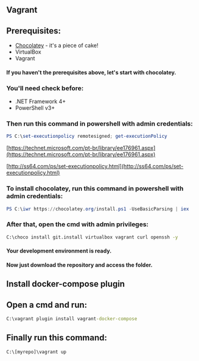 Vagrant
-------

## Prerequisites:

 - [Chocolatey](https://chocolatey.org/) - it's a piece of cake! 
 - VirtualBox
 - Vagrant

#### If you haven't the prerequisites above, let's start with chocolatey.

### You'll need check before:

 - .NET Framework 4+
 - PowerShell v3+

### Then run this command in powershell with admin credentials:

```powershell
PS C:\set-executionpolicy remotesigned; get-executionPolicy
```

[https://technet.microsoft.com/pt-br/library/ee176961.aspx](https://technet.microsoft.com/pt-br/library/ee176961.aspx)

[http://ss64.com/ps/set-executionpolicy.html](http://ss64.com/ps/set-executionpolicy.html)

### To install chocolatey, run this command in powershell with admin credentials:

```powershell
PS C:\iwr https://chocolatey.org/install.ps1 -UseBasicParsing | iex
```

### After that, open the cmd with admin privileges:

```cmd
C:\choco install git.install virtualbox vagrant curl openssh -y
```

#### Your development environment is ready.

#### Now just download the repository and access the folder.

Install docker-compose plugin
-----------------------------

## Open a cmd and run:

```cmd
C:\vagrant plugin install vagrant-docker-compose
```

## Finally run this command:

```cmd
C:\[myrepo]\vagrant up
```